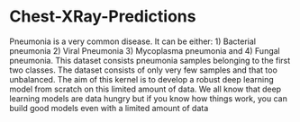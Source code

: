 # Chest-XRay-Predictions
Pneumonia is a very common disease. It can be either: 1) Bacterial pneumonia 2) Viral Pneumonia 3) Mycoplasma pneumonia and 4) Fungal pneumonia. This dataset consists pneumonia samples belonging to the first two classes. The dataset consists of only very few samples and that too unbalanced. The aim of this kernel is to develop a robust deep learning model from scratch on this limited amount of data. We all know that deep learning models are data hungry but if you know how things work, you can build good models even with a limited amount of data
